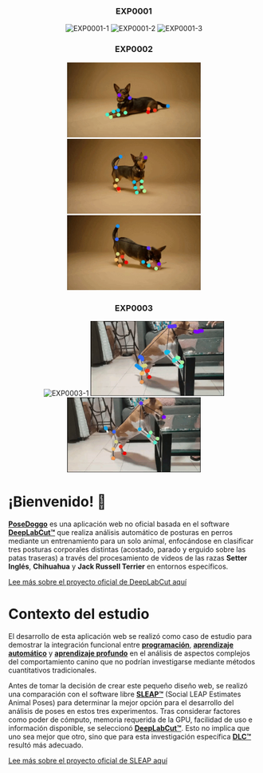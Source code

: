 <div align="center">

  <h3>EXP0001</h3>
  <img src="assets/EXP0001-1.gif" height="150" alt="EXP0001-1">
  <img src="assets/EXP0001-2.gif" height="150" alt="EXP0001-2">
  <img src="assets/EXP0001-3.gif" height="150" alt="EXP0001-3">

  <h3>EXP0002</h3>
  <img src="assets/EXP0002-1.gif" height="150" alt="EXP0002-1">
  <img src="assets/EXP0002-2.gif" height="150" alt="EXP0002-2">
  <img src="assets/EXP0002-3.gif" height="150" alt="EXP0002-3">

  <h3>EXP0003</h3>
  <img src="assets/EXP0003-1.gif" height="150" alt="EXP0003-1">
  <img src="assets/EXP0003-2.gif" height="150" alt="EXP0003-2">
  <img src="assets/EXP0003-3.gif" height="150" alt="EXP0003-3">

</div>

# ¡Bienvenido! 👋

**[PoseDoggo](https://github.com/galaxiahfast/WebAppDLC/blob/main/README.md)** es una aplicación web no oficial basada en el software **[DeepLabCut™️](https://deeplabcut.github.io/DeepLabCut/README.html)** que realiza análisis automático de posturas en perros mediante un entrenamiento para un solo animal, enfocándose en clasificar tres posturas corporales distintas (acostado, parado y erguido sobre las patas traseras) a través del procesamiento de videos de las razas **Setter Inglés**, **Chihuahua** y **Jack Russell Terrier** en entornos específicos.

[Lee más sobre el proyecto oficial de DeepLabCut aquí](https://github.com/DeepLabCut/DeepLabCut)

# Contexto del estudio

El desarrollo de esta aplicación web se realizó como caso de estudio para demostrar la integración funcional entre **[programación](https://www.w3schools.com/programming/prog_programming.php)**, **[aprendizaje automático](https://www.ibm.com/mx-es/think/topics/machine-learning)** y **[aprendizaje profundo](https://www.ibm.com/es-es/think/topics/deep-learning)** en el análisis de aspectos complejos del comportamiento canino que no podrían investigarse mediante métodos cuantitativos tradicionales.

Antes de tomar la decisión de crear este pequeño diseño web, se realizó una comparación con el software libre **[SLEAP™️](https://sleap.ai/)** (Social LEAP Estimates Animal Poses) para determinar la mejor opción para el desarrollo del análisis de poses en estos tres experimentos. Tras considerar factores como poder de cómputo, memoria requerida de la GPU, facilidad de uso e información disponible, se seleccionó **[DeepLabCut™️](https://deeplabcut.github.io/DeepLabCut/README.html)**. Esto no implica que uno sea mejor que otro, sino que para esta investigación específica **[DLC™️](https://deeplabcut.github.io/DeepLabCut/README.html)** resultó más adecuado.

[Lee más sobre el proyecto oficial de SLEAP aquí](https://sleap.ai/)
